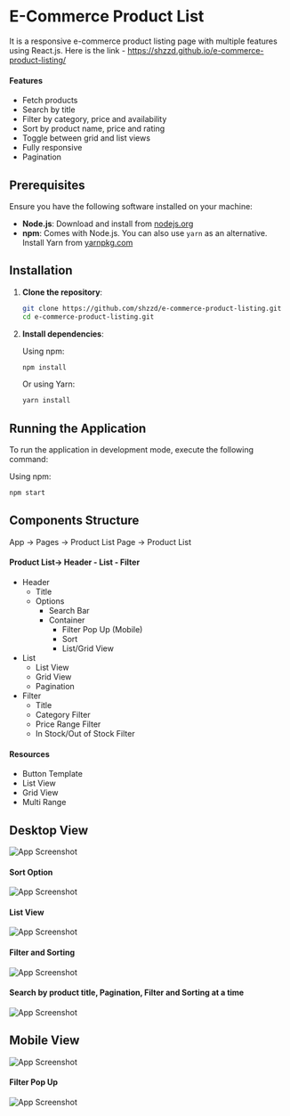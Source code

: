 # E-Commerce Product List

It is a responsive e-commerce product listing page with multiple features using React.js.
Here is the link - https://shzzd.github.io/e-commerce-product-listing/

#### Features

-   Fetch products
-   Search by title
-   Filter by category, price and availability
-   Sort by product name, price and rating
-   Toggle between grid and list views
-   Fully responsive
-   Pagination

## Prerequisites

Ensure you have the following software installed on your machine:

-   **Node.js**: Download and install from [nodejs.org](https://nodejs.org/)
-   **npm**: Comes with Node.js. You can also use `yarn` as an alternative. Install Yarn from [yarnpkg.com](https://yarnpkg.com/)

## Installation

1. **Clone the repository**:

    ```bash
    git clone https://github.com/shzzd/e-commerce-product-listing.git
    cd e-commerce-product-listing.git
    ```

2. **Install dependencies**:

    Using npm:

    ```bash
    npm install
    ```

    Or using Yarn:

    ```bash
    yarn install
    ```

## Running the Application

To run the application in development mode, execute the following command:

Using npm:

```bash
npm start
```

## Components Structure

App -> Pages -> Product List Page -> Product List

#### Product List-> Header - List - Filter

-   Header
    -   Title
    -   Options
        -   Search Bar
        -   Container
            -   Filter Pop Up (Mobile)
            -   Sort
            -   List/Grid View
-   List
    -   List View
    -   Grid View
    -   Pagination
-   Filter
    -   Title
    -   Category Filter
    -   Price Range Filter
    -   In Stock/Out of Stock Filter

#### Resources

-   Button Template
-   List View
-   Grid View
-   Multi Range

## Desktop View

![App Screenshot](./src/assets/d1.png)

#### Sort Option

![App Screenshot](./src/assets/d2.png)

#### List View

![App Screenshot](./src/assets/d3.png)

#### Filter and Sorting

![App Screenshot](./src/assets/d3.png)

#### Search by product title, Pagination, Filter and Sorting at a time

![App Screenshot](./src/assets/d5.png)

## Mobile View

![App Screenshot](./src/assets/m1.png)

#### Filter Pop Up

![App Screenshot](./src/assets/m2.png)
